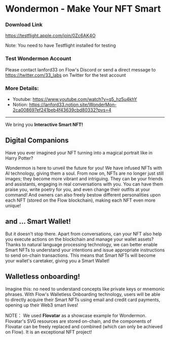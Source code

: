 # Wondermon - Make Your NFT Smart

### Download Link

https://testflight.apple.com/join/0Zc6AK4O 

Note: You need to have Testflight installed for testing

### Test Wondermon Account

Please contact lanford33 on Flow's Discord or send a direct message to https://twitter.com/33_labs on Twitter for the test account

### More Details:

- Youtube: https://www.youtube.com/watch?v=q5_hz5u4khY
- Notion: https://lanford33.notion.site/WonderMon-2ca008697ef241beb4f43639cbd80332?pvs=4

----

We bring you **Interactive Smart NFT!**

## Digital Companions

Have you ever imagined your NFT turning into a magical portrait like in Harry Potter?

Wondermon is here to unveil the future for you! We have infused NFTs with AI technology, giving them a soul. From now on, NFTs are no longer just still images; they become more vibrant and intriguing. They can be your friends and assistants, engaging in real conversations with you. You can have them praise you, write poetry for you, and even change their outfits at your command! And owners can also freely bestow different personalities upon each NFT (stored on the Flow blockchain), making each NFT even more unique!

## and ... Smart Wallet!

But it doesn't stop there. Apart from conversations, can your NFT also help you execute actions on the blockchain and manage your wallet assets? Thanks to natural language processing technology, we can better enable Smart NFTs to understand your intentions and issue appropriate instructions to send on-chain transactions. This means that Smart NFTs will become your wallet's caretaker, giving you a Smart Wallet!

## Walletless onboarding!

Imagine this: no need to understand concepts like private keys or mnemonic phrases. With Flow's Walletless Onboarding technology, users will be able to directly acquire their Smart NFTs using email and credit card payments, opening up their Web3 smart lives!

NOTE：
We used **Flovatar** as a showcase example for Wondermon. Flovatar's SVG resources are stored on-chain, and the components of Flovatar can be freely replaced and combined (which can only be achieved on Flow). It is an exceptional NFT project!